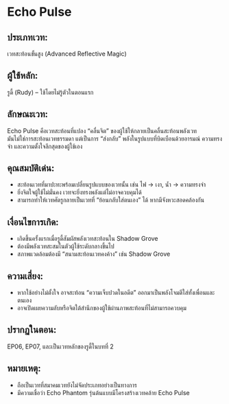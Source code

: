 # Echo Pulse

## ประเภทเวท:
เวทสะท้อนขั้นสูง (Advanced Reflective Magic)

## ผู้ใช้หลัก:
รูดี้ (Rudy) – ใช้โดยไม่รู้ตัวในตอนแรก

## ลักษณะเวท:
Echo Pulse คือเวทสะท้อนที่แปลง “คลื่นจิต” ของผู้ใช้ให้กลายเป็นคลื่นสะท้อนพลังเวท  
มันไม่ใช่การสะท้อนเวทธรรมดา แต่เป็นการ “ส่งกลับ” พลังในรูปแบบที่บิดเบือนด้วยอารมณ์ ความทรงจำ และความตั้งใจลึกสุดของผู้ใช้เอง

## คุณสมบัติเด่น:
- สะท้อนเวทที่มาปะทะพร้อมเปลี่ยนรูปแบบของเวทนั้น เช่น ไฟ → เงา, น้ำ → ความทรงจำ  
- ยิ่งจิตใจผู้ใช้ไม่มั่นคง เวทจะยิ่งทรงพลังแต่ไม่อาจควบคุมได้  
- สามารถทำให้เวทศัตรูกลายเป็นเวทที่ “ย้อนกลับใส่ตนเอง” ได้ หากมีจังหวะสอดคล้องกัน

## เงื่อนไขการเกิด:
- เกิดขึ้นครั้งแรกเมื่อรูดี้สัมผัสพลังเวทสะท้อนใน Shadow Grove  
- ต้องมีพลังเวทสะสมในตัวผู้ใช้ระดับกลางขึ้นไป  
- สภาพแวดล้อมต้องมี “สนามสะท้อนเวทคงค้าง” เช่น Shadow Grove

## ความเสี่ยง:
- หากใช้อย่างไม่ตั้งใจ อาจสะท้อน “ความเจ็บปวดในอดีต” ออกมาเป็นพลังโจมตีใส่ทั้งเพื่อนและตนเอง  
- อาจเปิดเผยความลับหรือจิตใต้สำนึกของผู้ใช้ผ่านภาพสะท้อนที่ไม่สามารถควบคุม

## ปรากฏในตอน:
EP06, EP07, และเป็นเวทหลักของรูดี้ในบทที่ 2

## หมายเหตุ:
- ถือเป็นเวทที่สมาคมเวทยังไม่จัดประเภทอย่างเป็นทางการ  
- มีความเชื่อว่า Echo Phantom รุ่นต้นแบบมีโครงสร้างเวทคล้าย Echo Pulse
